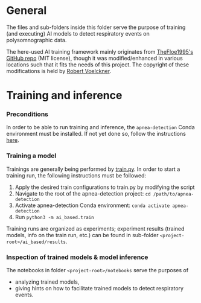 # General
The files and sub-folders inside this folder serve the purpose of training (and executing) AI models to 
detect respiratory events on polysomnographic data.

The here-used AI training framework mainly originates from 
[TheFloe1995's GitHub repo](https://github.com/TheFloe1995/correct-pose) (MIT license), though it
was modified/enhanced in various locations such that it fits the needs of this project. The copyright
of these modifications is held by [Robert Voelckner](https://github.com/robvoe/apnea-detection).

# Training and inference
### Preconditions
In order to be able to run training and inference, the `apnea-detection` Conda environment must be installed. If 
not yet done so, follow the instructions [here](../README.md).

### Training a model
Trainings are generally being performed by [train.py](./train.py). In order to start a training run, 
the following instructions must be followed:
1) Apply the desired train configurations to train.py by modifying the script
2) Navigate to the root of the apnea-detection project: `cd /path/to/apnea-detection`
3) Activate apnea-detection Conda environment: `conda activate apnea-detection`
4) Run `python3 -m ai_based.train`

Training runs are organized as experiments; experiment results (trained models, info on the train run, 
etc.) can be found in sub-folder `<project-root>/ai_based/results`.

### Inspection of trained models & model inference
The notebooks in folder `<project-root>/notebooks` serve the purposes of 
- analyzing trained models,
- giving hints on how to facilitate trained models to detect respiratory events.